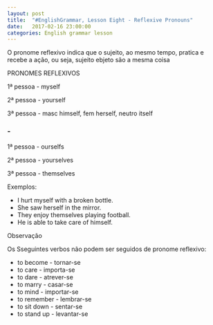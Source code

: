 ```yaml
---
layout: post
title:  "#EnglishGrammar, Lesson Eight - Reflexive Pronouns"
date:   2017-02-16 23:00:00
categories: English grammar lesson
---
```


O pronome reflexivo indica que o sujeito, ao mesmo tempo, pratica e recebe a ação, ou seja, sujeito ebjeto são a mesma coisa


PRONOMES REFLEXIVOS

1ª pessoa - myself

2ª pessoa - yourself

3ª pessoa - masc himself, fem herself, neutro itself

### - 

1ª pessoa - ourselfs

2ª pessoa - yourselves

3ª pessoa - themselves

Exemplos:

* I hurt myself with a broken bottle.
* She saw herself in the mirror.
* They enjoy themselves playing football.
* He is able to take care of himself.

Observação

Os Sseguintes verbos não podem ser seguidos de pronome reflexivo:

* to become - tornar-se
* to care - importa-se
* to dare - atrever-se
* to marry - casar-se
* to mind - importar-se
* to remember - lembrar-se
* to sit down - sentar-se
* to stand up - levantar-se
